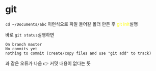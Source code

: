 # git


```cd ~/Documents/abc``` 이런식으로 파일 들어갈 폴더 만든 후 <span style="color:yellow">git init</span>실행

바로 ```git status```실행하면 
```
On branch master
No commits yet 
nothing to commit (create/copy files and use "git add" to track) 
```
과 같은 오류가 나옴 👉 커밋 내용이 없다는 뜻
